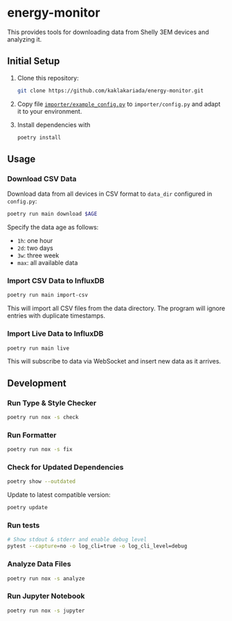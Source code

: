 # energy-monitor
This provides tools for downloading data from Shelly 3EM devices and analyzing it.

## Initial Setup

1. Clone this repository:
    ```sh
    git clone https://github.com/kaklakariada/energy-monitor.git
    ```

2. Copy file [`importer/example_config.py`](./importer/example_config.py) to `importer/config.py` and adapt it to your environment.
3. Install dependencies with
    ```sh
    poetry install
    ```

## Usage

### Download CSV Data

Download data from all devices in CSV format to `data_dir` configured in `config.py`:

```sh
poetry run main download $AGE
```

Specify the data age as follows:

* `1h`: one hour
* `2d`: two days
* `3w`: three week
* `max`: all available data

### Import CSV Data to InfluxDB

```sh
poetry run main import-csv
```

This will import all CSV files from the data directory. The program will ignore entries with duplicate timestamps.

### Import Live Data to InfluxDB

```sh
poetry run main live
```

This will subscribe to data via WebSocket and insert new data as it arrives.

## Development

### Run Type & Style Checker

```sh
poetry run nox -s check
```

### Run Formatter

```sh
poetry run nox -s fix
```

### Check for Updated Dependencies

```sh
poetry show --outdated
```

Update to latest compatible version:

```sh
poetry update
```

### Run tests

```sh
# Show stdout & stderr and enable debug level
pytest --capture=no -o log_cli=true -o log_cli_level=debug
```

### Analyze Data Files

```sh
poetry run nox -s analyze
```

### Run Jupyter Notebook

```sh
poetry run nox -s jupyter
```
